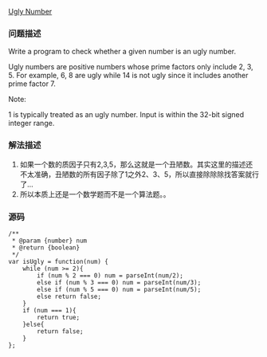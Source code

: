 [Ugly Number](https://leetcode.com/problems/ugly-number/description/)

### 问题描述
Write a program to check whether a given number is an ugly number.

Ugly numbers are positive numbers whose prime factors only include 2, 3, 5. For example, 6, 8 are ugly while 14 is not ugly since it includes another prime factor 7.

Note:

1 is typically treated as an ugly number.
Input is within the 32-bit signed integer range.

### 解法描述
1. 如果一个数的质因子只有2,3,5，那么这就是一个丑陋数。其实这里的描述还不太准确，丑陋数的所有因子除了1之外2、3、5，所以直接除除除找答案就行了...
2. 所以本质上还是一个数学题而不是一个算法题。。

### 源码
```
/**
 * @param {number} num
 * @return {boolean}
 */
var isUgly = function(num) {
    while (num >= 2){
        if (num % 2 === 0) num = parseInt(num/2);
        else if (num % 3 === 0) num = parseInt(num/3);
        else if (num % 5 === 0) num = parseInt(num/5);
        else return false;
    }
    if (num === 1){
        return true;
    }else{
        return false;
    }
};
```
